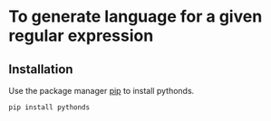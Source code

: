 # To generate language for a given regular expression


## Installation

Use the package manager [pip](https://pip.pypa.io/en/stable/) to install pythonds.

```bash
pip install pythonds
```

